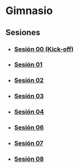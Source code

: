 # Gimnasio

## Sesiones

- ### [Sesión 00 (Kick-off)](./session-00/README.md)

- ### [Sesión 01](./session-01/README.md)

- ### [Sesión 02](./session-02/README.md)

- ### [Sesión 03](./session-03/README.md)

- ### [Sesión 04](./session-04/README.md)

- ### [Sesión 06](./session-06/README.md)

- ### [Sesión 07](./session-07/README.md)

- ### [Sesión 08](./session-08/README.md)

